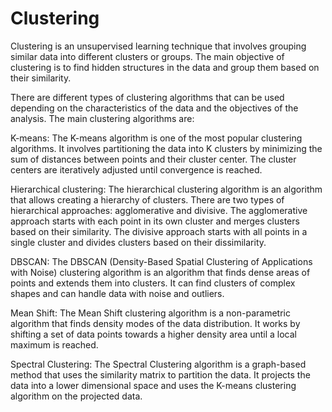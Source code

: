 # Clustering
Clustering is an unsupervised learning technique that involves grouping similar data into different clusters or groups. The main objective of clustering is to find hidden structures in the data and group them based on their similarity.

There are different types of clustering algorithms that can be used depending on the characteristics of the data and the objectives of the analysis. The main clustering algorithms are:

K-means: The K-means algorithm is one of the most popular clustering algorithms. It involves partitioning the data into K clusters by minimizing the sum of distances between points and their cluster center. The cluster centers are iteratively adjusted until convergence is reached.

Hierarchical clustering: The hierarchical clustering algorithm is an algorithm that allows creating a hierarchy of clusters. There are two types of hierarchical approaches: agglomerative and divisive. The agglomerative approach starts with each point in its own cluster and merges clusters based on their similarity. The divisive approach starts with all points in a single cluster and divides clusters based on their dissimilarity.

DBSCAN: The DBSCAN (Density-Based Spatial Clustering of Applications with Noise) clustering algorithm is an algorithm that finds dense areas of points and extends them into clusters. It can find clusters of complex shapes and can handle data with noise and outliers.

Mean Shift: The Mean Shift clustering algorithm is a non-parametric algorithm that finds density modes of the data distribution. It works by shifting a set of data points towards a higher density area until a local maximum is reached.

Spectral Clustering: The Spectral Clustering algorithm is a graph-based method that uses the similarity matrix to partition the data. It projects the data into a lower dimensional space and uses the K-means clustering algorithm on the projected data.
